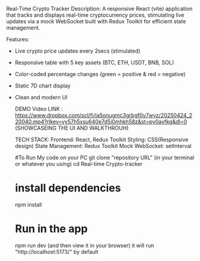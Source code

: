 Real-Time Crypto Tracker
Description: A responsive React (vite) application that tracks and displays real-time cryptocurrency prices, stimulating live updates via a mock WebSocket built with Redux Toolkit for efficient state management.

Features:
* Live crypto price updates every 2secs (stimulated)
* Responsive table with 5 key assets (BTC, ETH, USDT, BNB, SOL)
* Color-coded percentage changes (green = positive & red = negative)
* Static 7D chart display
* Clean and modern UI

  DEMO
  Video LINK : https://www.dropbox.com/scl/fi/ja5onugmc3grbgf0v7wyz/20250424_220040.mp4?rlkey=vy57h5xsu640e7d5i0mhkh58z&st=py0ayfkg&dl=0  (SHOWCASEING THE UI AND WALKTHROUH)

  TECH STACK:
  Frontend: React, Redux Toolkit
  Styling: CSS(Responsive design)
  State Management: Redux Toolkit
  Mock WebSocket: setInterval

  #To Run My code on your PC
  git clone "repository URL" (in your terminal or whatever you using)
  cd Real-time Crypto-tracker

  # install dependencies
  npm install

  # Run in the app
  npm run dev (and then view it in your browser)
  it will run "http://localhost:5173/" by default
